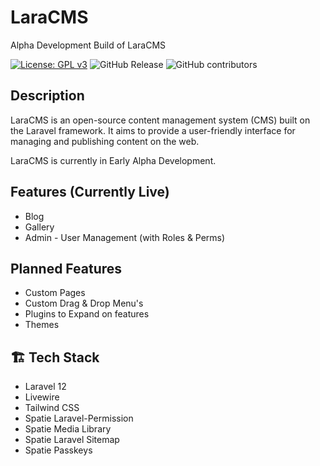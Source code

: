 # LaraCMS

Alpha Development Build of LaraCMS

[![License: GPL v3](https://img.shields.io/badge/License-GPLv3-blue.svg)](https://www.gnu.org/licenses/gpl-3.0)
![GitHub Release](https://img.shields.io/github/v/release/Vilkrin/LaraCMS)
![GitHub contributors](https://img.shields.io/github/contributors/Vilkrin/LaraCMS)

## Description

LaraCMS is an open-source content management system (CMS) built on the Laravel framework. It aims to provide a user-friendly interface for managing and publishing content on the web.

LaraCMS is currently in Early Alpha Development.

## Features (Currently Live)

-   Blog
-   Gallery
-   Admin - User Management (with Roles & Perms)

## Planned Features

-   Custom Pages
-   Custom Drag & Drop Menu's
-   Plugins to Expand on features
-   Themes

## 🏗️ Tech Stack

-   Laravel 12
-   Livewire
-   Tailwind CSS
-   Spatie Laravel-Permission
-   Spatie Media Library
-   Spatie Laravel Sitemap
-   Spatie Passkeys
